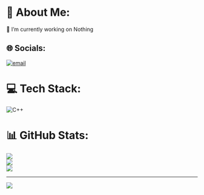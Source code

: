 # 💫 About Me:
🔭 I’m currently working on Nothing<br>


## 🌐 Socials:
[![email](https://img.shields.io/badge/Email-D14836?logo=gmail&logoColor=white)](mailto:sharjeelahmad7911@gmail.com) 

# 💻 Tech Stack:
![C++](https://img.shields.io/badge/c++-%2300599C.svg?style=for-the-badge&logo=c%2B%2B&logoColor=white)
# 📊 GitHub Stats:
![](https://github-readme-stats.vercel.app/api?username=sharjeelahmad7911&theme=dark&hide_border=false&include_all_commits=true&count_private=true)<br/>
![](https://nirzak-streak-stats.vercel.app/?user=sharjeelahmad7911&theme=dark&hide_border=false)<br/>
![](https://github-readme-stats.vercel.app/api/top-langs/?username=sharjeelahmad7911&theme=dark&hide_border=false&include_all_commits=true&count_private=true&layout=compact)

---
[![](https://visitcount.itsvg.in/api?id=sharjeelahmad7911&icon=0&color=0)](https://visitcount.itsvg.in)


